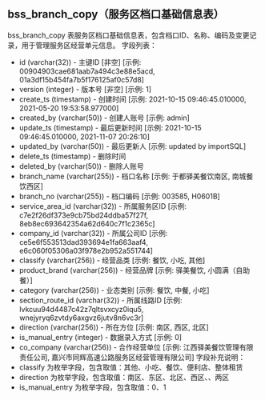 ## bss_branch_copy（服务区档口基础信息表）
bss_branch_copy 表服务区档口基础信息表，包含档口ID、名称、编码及变更记录，用于管理服务区经营单元信息。
字段列表：
- id (varchar(32)) - 主键ID [非空] [示例: 00904903cae681aab7a494c3e88e5acd, 01a3df15b454fa7b5f176125af0c57d8]
- version (integer) - 版本号 [非空] [示例: 1]
- create_ts (timestamp) - 创建时间 [示例: 2021-10-15 09:46:45.010000, 2021-05-20 19:53:58.977000]
- created_by (varchar(50)) - 创建人账号 [示例: admin]
- update_ts (timestamp) - 最后更新时间 [示例: 2021-10-15 09:46:45.010000, 2021-11-07 20:26:10]
- updated_by (varchar(50)) - 最后更新人 [示例: updated by importSQL]
- delete_ts (timestamp) - 删除时间
- deleted_by (varchar(50)) - 删除人账号
- branch_name (varchar(255)) - 档口名称 [示例: 于都驿美餐饮南区, 南城餐饮西区]
- branch_no (varchar(255)) - 档口编码 [示例: 003585, H0601B]
- service_area_id (varchar(32)) - 所属服务区ID [示例: c7e2f26df373e9cb75bd24ddba57f27f, 8eb8ec693642354a62d640c7f1c2365c]
- company_id (varchar(32)) - 所属公司ID [示例: ce5e6f553513dad393694e1fa663aaf4, e6c060f05306a03f978e2b952a551744]
- classify (varchar(256)) - 经营品类 [示例: 餐饮, 小吃, 其他]
- product_brand (varchar(256)) - 经营品牌 [示例: 驿美餐饮, 小圆满（自助餐）]
- category (varchar(256)) - 业态类别 [示例: 餐饮, 中餐, 小吃]
- section_route_id (varchar(32)) - 所属线路ID [示例: lvkcuu94d4487c42z7qltsvxcyz0iqu5, wnejyryq6zvtdy6axgvz6jutv8n6vc3r]
- direction (varchar(256)) - 所在方位 [示例: 南区, 西区, 北区]
- is_manual_entry (integer) - 数据录入方式 [示例: 0]
- co_company (varchar(256)) - 合作经营单位 [示例: 江西驿美餐饮管理有限责任公司, 嘉兴市同辉高速公路服务区经营管理有限公司]
字段补充说明：
- classify 为枚举字段，包含取值：其他、小吃、餐饮、便利店、整体租赁
- direction 为枚举字段，包含取值：南区、东区、北区、西区、、两区
- is_manual_entry 为枚举字段，包含取值：0、1